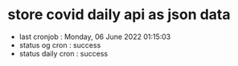 # store covid daily api as json data

- last cronjob : Monday, 06 June 2022 01:15:03
- status og cron : success
- status daily cron : success
      
      